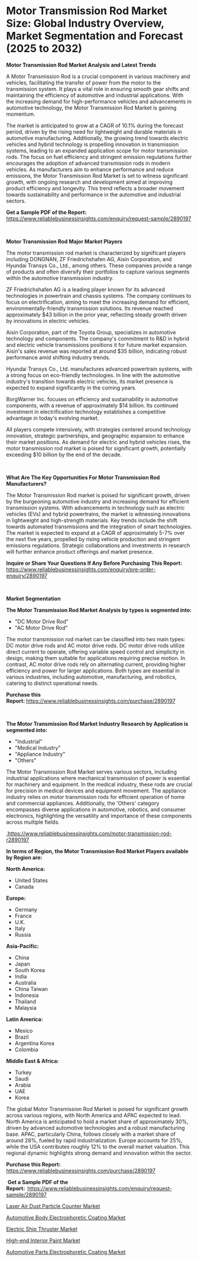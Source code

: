 <p><h1>Motor Transmission Rod Market Size: Global Industry Overview, Market Segmentation and Forecast (2025 to 2032)</h1></p><p><strong>Motor Transmission Rod Market Analysis and Latest Trends</strong></p>
<p><p>A Motor Transmission Rod is a crucial component in various machinery and vehicles, facilitating the transfer of power from the motor to the transmission system. It plays a vital role in ensuring smooth gear shifts and maintaining the efficiency of automotive and industrial applications. With the increasing demand for high-performance vehicles and advancements in automotive technology, the Motor Transmission Rod Market is gaining momentum.</p><p>The market is anticipated to grow at a CAGR of 10.1% during the forecast period, driven by the rising need for lightweight and durable materials in automotive manufacturing. Additionally, the growing trend towards electric vehicles and hybrid technology is propelling innovation in transmission systems, leading to an expanded application scope for motor transmission rods. The focus on fuel efficiency and stringent emission regulations further encourages the adoption of advanced transmission rods in modern vehicles. As manufacturers aim to enhance performance and reduce emissions, the Motor Transmission Rod Market is set to witness significant growth, with ongoing research and development aimed at improving product efficiency and longevity. This trend reflects a broader movement towards sustainability and performance in the automotive and industrial sectors.</p></p>
<p><strong>Get a Sample PDF of the Report:&nbsp;</strong> <a href="https://www.reliablebusinessinsights.com/enquiry/request-sample/2890197?utm_campaign=75&utm_medium=2&utm_source=Github&utm_content=ia&utm_term=14032025&utm_id=motor-transmission-rod">https://www.reliablebusinessinsights.com/enquiry/request-sample/2890197</a></p>
<p>&nbsp;</p>
<p><strong>Motor Transmission Rod Major Market Players</strong></p>
<p><p>The motor transmission rod market is characterized by significant players including DONGNAN, ZF Friedrichshafen AG, Aisin Corporation, and Hyundai Transys Co., Ltd., among others. These companies provide a range of products and often diversify their portfolios to capture various segments within the automotive transmission industry.</p><p>ZF Friedrichshafen AG is a leading player known for its advanced technologies in powertrain and chassis systems. The company continues to focus on electrification, aiming to meet the increasing demand for efficient, environmentally-friendly transmission solutions. Its revenue reached approximately $43 billion in the prior year, reflecting steady growth driven by innovations in electric vehicles.</p><p>Aisin Corporation, part of the Toyota Group, specializes in automotive technology and components. The company's commitment to R&D in hybrid and electric vehicle transmissions positions it for future market expansion. Aisin's sales revenue was reported at around $35 billion, indicating robust performance amid shifting industry trends.</p><p>Hyundai Transys Co., Ltd. manufactures advanced powertrain systems, with a strong focus on eco-friendly technologies. In line with the automotive industry's transition towards electric vehicles, its market presence is expected to expand significantly in the coming years.</p><p>BorgWarner Inc. focuses on efficiency and sustainability in automotive components, with a revenue of approximately $14 billion. Its continued investment in electrification technology establishes a competitive advantage in today's evolving market.</p><p>All players compete intensively, with strategies centered around technology innovation, strategic partnerships, and geographic expansion to enhance their market positions. As demand for electric and hybrid vehicles rises, the motor transmission rod market is poised for significant growth, potentially exceeding $10 billion by the end of the decade.</p></p>
<p>&nbsp;</p>
<p><strong>What Are The Key Opportunities For Motor Transmission Rod Manufacturers?</strong></p>
<p><p>The Motor Transmission Rod market is poised for significant growth, driven by the burgeoning automotive industry and increasing demand for efficient transmission systems. With advancements in technology such as electric vehicles (EVs) and hybrid powertrains, the market is witnessing innovations in lightweight and high-strength materials. Key trends include the shift towards automated transmissions and the integration of smart technologies. The market is expected to expand at a CAGR of approximately 5-7% over the next five years, propelled by rising vehicle production and stringent emissions regulations. Strategic collaborations and investments in research will further enhance product offerings and market presence.</p></p>
<p><strong>Inquire or Share Your Questions If Any Before Purchasing This Report:</strong> <a href="https://www.reliablebusinessinsights.com/enquiry/pre-order-enquiry/2890197?utm_campaign=75&utm_medium=2&utm_source=Github&utm_content=ia&utm_term=14032025&utm_id=motor-transmission-rod">https://www.reliablebusinessinsights.com/enquiry/pre-order-enquiry/2890197</a></p>
<p>&nbsp;</p>
<p><strong>Market Segmentation</strong></p>
<p><strong>The Motor Transmission Rod Market Analysis by types is segmented into:</strong></p>
<p><ul><li>"DC Motor Drive Rod"</li><li>"AC Motor Drive Rod"</li></ul></p>
<p><p>The motor transmission rod market can be classified into two main types: DC motor drive rods and AC motor drive rods. DC motor drive rods utilize direct current to operate, offering variable speed control and simplicity in design, making them suitable for applications requiring precise motion. In contrast, AC motor drive rods rely on alternating current, providing higher efficiency and power for larger applications. Both types are essential in various industries, including automotive, manufacturing, and robotics, catering to distinct operational needs.</p></p>
<p><strong>Purchase this Report:&nbsp;</strong><a href="https://www.reliablebusinessinsights.com/purchase/2890197?utm_campaign=75&utm_medium=2&utm_source=Github&utm_content=ia&utm_term=14032025&utm_id=motor-transmission-rod">https://www.reliablebusinessinsights.com/purchase/2890197</a></p>
<p>&nbsp;</p>
<p><strong>The Motor Transmission Rod Market Industry Research by Application is segmented into:</strong></p>
<p><ul><li>"Industrial"</li><li>"Medical Industry"</li><li>"Appliance Industry"</li><li>"Others"</li></ul></p>
<p><p>The Motor Transmission Rod Market serves various sectors, including industrial applications where mechanical transmission of power is essential for machinery and equipment. In the medical industry, these rods are crucial for precision in medical devices and equipment movement. The appliance industry relies on motor transmission rods for efficient operation of home and commercial appliances. Additionally, the 'Others' category encompasses diverse applications in automotive, robotics, and consumer electronics, highlighting the versatility and importance of these components across multiple fields.</p></p>
<p><a href="https://www.reliablebusinessinsights.com/motor-transmission-rod-r2890197?utm_campaign=75&utm_medium=2&utm_source=Github&utm_content=ia&utm_term=14032025&utm_id=motor-transmission-rod">&nbsp;https://www.reliablebusinessinsights.com/motor-transmission-rod-r2890197</a></p>
<p><strong>In terms of Region, the Motor Transmission Rod Market Players available by Region are:</strong></p>
<p>
    <p> <strong> North America: </strong>
        <ul>
            <li>United States</li>
            <li>Canada</li>
        </ul>
        </p> 
    <p> <strong> Europe: </strong>
        <ul>
            <li>Germany</li>
            <li>France</li>
            <li>U.K.</li>
            <li>Italy</li>
            <li>Russia</li>
        </ul>
        </p> 
    <p> <strong> Asia-Pacific: </strong>
        <ul>
            <li>China</li>
            <li>Japan</li>
            <li>South Korea</li>
            <li>India</li>
            <li>Australia</li>
            <li>China Taiwan</li>
            <li>Indonesia</li>
            <li>Thailand</li>
            <li>Malaysia</li>
        </ul>
        </p> 
    <p> <strong> Latin America: </strong>
        <ul>
            <li>Mexico</li>
            <li>Brazil</li>
            <li>Argentina Korea</li>
            <li>Colombia</li>
        </ul>
        </p> 
    <p> <strong> Middle East & Africa: </strong>
        <ul>
            <li>Turkey</li>
            <li>Saudi</li>
            <li>Arabia</li>
            <li>UAE</li>
            <li>Korea</li>
        </ul>
    </p>
    </p>
<p><p>The global Motor Transmission Rod Market is poised for significant growth across various regions, with North America and APAC expected to lead. North America is anticipated to hold a market share of approximately 30%, driven by advanced automotive technologies and a robust manufacturing base. APAC, particularly China, follows closely with a market share of around 28%, fueled by rapid industrialization. Europe accounts for 25%, while the USA contributes roughly 12% to the overall market valuation. This regional dynamic highlights strong demand and innovation within the sector.</p></p>
<p><strong>Purchase this Report: </strong><a href="https://www.reliablebusinessinsights.com/purchase/2890197?utm_campaign=75&utm_medium=2&utm_source=Github&utm_content=ia&utm_term=14032025&utm_id=motor-transmission-rod">https://www.reliablebusinessinsights.com/purchase/2890197</a></p>
<p>&nbsp;<strong>Get a Sample PDF of the Report:&nbsp;&nbsp;</strong><a href="https://www.reliablebusinessinsights.com/enquiry/request-sample/2890197?utm_campaign=75&utm_medium=2&utm_source=Github&utm_content=ia&utm_term=14032025&utm_id=motor-transmission-rod">https://www.reliablebusinessinsights.com/enquiry/request-sample/2890197</a></p>
<p><strong></strong></p>
<p><p><a href="https://github.com/trossdushi7u/Market-Research-Report-List-1/blob/main/laser-air-dust-particle-counter-market.md?utm_campaign=75&utm_medium=2&utm_source=Github&utm_content=ia&utm_term=14032025&utm_id=motor-transmission-rod">Laser Air Dust Particle Counter Market</a></p><p><a href="https://github.com/godutetraeva/Market-Research-Report-List-1/blob/main/automotive-body-electrophoretic-coating-market.md?utm_campaign=75&utm_medium=2&utm_source=Github&utm_content=ia&utm_term=14032025&utm_id=motor-transmission-rod">Automotive Body Electrophoretic Coating Market</a></p><p><a href="https://github.com/abuegalawixo/Market-Research-Report-List-1/blob/main/electric-ship-thruster-market.md?utm_campaign=75&utm_medium=2&utm_source=Github&utm_content=ia&utm_term=14032025&utm_id=motor-transmission-rod">Electric Ship Thruster Market</a></p><p><a href="https://github.com/jhoonatsev/Market-Research-Report-List-1/blob/main/high-end-interior-paint-market.md?utm_campaign=75&utm_medium=2&utm_source=Github&utm_content=ia&utm_term=14032025&utm_id=motor-transmission-rod">High-end Interior Paint Market</a></p><p><a href="https://github.com/kirstejuvet/Market-Research-Report-List-1/blob/main/automotive-parts-electrophoretic-coating-market.md?utm_campaign=75&utm_medium=2&utm_source=Github&utm_content=ia&utm_term=14032025&utm_id=motor-transmission-rod">Automotive Parts Electrophoretic Coating Market</a></p></p>
